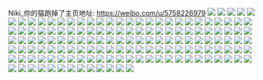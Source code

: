 Niki_你的猫跑掉了主页地址: https://weibo.com/u/5758226979 
![](https://wx4.sinaimg.cn/mw2000/006hGVSHly1h9dwy3ifymj32802yo7wj.jpg) 
![](https://wx4.sinaimg.cn/mw2000/006hGVSHly1h9dwy6gr2xj32802yo4qr.jpg) 
![](https://wx4.sinaimg.cn/mw2000/006hGVSHly1h96yr0m5oej30u01hck39.jpg) 
![](https://wx4.sinaimg.cn/mw2000/006hGVSHly1h908l06lzsj30zg0zgwja.jpg) 
![](https://wx4.sinaimg.cn/mw2000/006hGVSHly1h8yrmfui22j30n01dsdjo.jpg) 
![](https://wx4.sinaimg.cn/mw2000/006hGVSHly1h8pu0fb0zlj32c03401kz.jpg) 
![](https://wx4.sinaimg.cn/mw2000/006hGVSHly1h8m5jv3zluj30n01dsguz.jpg) 
![](https://wx4.sinaimg.cn/mw2000/006hGVSHly1h8hfu06lvqj30n01ds4dw.jpg) 
![](https://wx4.sinaimg.cn/mw2000/006hGVSHly1h7pom4k0zdj321j2ete81.jpg) 
![](https://wx4.sinaimg.cn/mw2000/006hGVSHly1h7pom3fxcxj32c0340e83.jpg) 
![](https://wx4.sinaimg.cn/mw2000/006hGVSHly1h5i8171viij32bw35su10.jpg) 
![](https://wx4.sinaimg.cn/mw2000/006hGVSHly1h5i80ghz60j30u0140aqv.jpg) 
![](https://wx4.sinaimg.cn/mw2000/006hGVSHly1h5i81lnn08j33402c04qs.jpg) 
![](https://wx4.sinaimg.cn/mw2000/006hGVSHly1h5i82jhzf8j32c0340qv7.jpg) 
![](https://wx4.sinaimg.cn/mw2000/006hGVSHly1h5i82yii80j32c0340npg.jpg) 
![](https://wx4.sinaimg.cn/mw2000/006hGVSHly1h5i8573nd6j32c034xhdv.jpg) 
![](https://wx4.sinaimg.cn/mw2000/006hGVSHly1h5i25r3w8uj33402c0e85.jpg) 
![](https://wx4.sinaimg.cn/mw2000/006hGVSHly1h5i25vok1uj32c0340b2b.jpg) 
![](https://wx4.sinaimg.cn/mw2000/006hGVSHly1h5i2640pu2j32802sr4qu.jpg) 
![](https://wx4.sinaimg.cn/mw2000/006hGVSHly1h5i26cuthcj32c0340x6t.jpg) 
![](https://wx4.sinaimg.cn/mw2000/006hGVSHly1h5i26m3668j32c034rkjo.jpg) 
![](https://wx4.sinaimg.cn/mw2000/006hGVSHly1h5i26q8szkj32c0340npg.jpg) 
![](https://wx4.sinaimg.cn/mw2000/006hGVSHly1h5i25khulvj32802yokjn.jpg) 
![](https://wx4.sinaimg.cn/mw2000/006hGVSHly1h5i26yxe91j32c0340e84.jpg) 
![](https://wx4.sinaimg.cn/mw2000/006hGVSHly1h5i273avhzj32c03404qs.jpg) 
![](https://wx4.sinaimg.cn/mw2000/006hGVSHly1h4ylj2uum8j30n01dsnlm.jpg) 
![](https://wx4.sinaimg.cn/mw2000/006hGVSHly1h4p5rdw9cqj320m21dqv5.jpg) 
![](https://wx4.sinaimg.cn/mw2000/006hGVSHly1h4p5ral3zsj32c0340hdu.jpg) 
![](https://wx4.sinaimg.cn/mw2000/006hGVSHly1h4ibwuyghjj30n01dsn78.jpg) 
![](https://wx4.sinaimg.cn/mw2000/006hGVSHly1h4acfrfc26j32372g21ky.jpg) 
![](https://wx4.sinaimg.cn/mw2000/006hGVSHly1h498cwlvg5j30mi0qsagv.jpg) 
![](https://wx4.sinaimg.cn/mw2000/006hGVSHly1h45l46nka3j30zg1bw125.jpg) 
![](https://wx4.sinaimg.cn/mw2000/006hGVSHly1h3ik00h9ilj30u014011i.jpg) 
![](https://wx4.sinaimg.cn/mw2000/006hGVSHly1h3ik0vck5uj31400u07bb.jpg) 
![](https://wx4.sinaimg.cn/mw2000/006hGVSHly1h3ik3b8rpjj30u014j45o.jpg) 
![](https://wx4.sinaimg.cn/mw2000/006hGVSHly1h3dz7xqfghj30u014045l.jpg) 
![](https://wx4.sinaimg.cn/mw2000/006hGVSHly1h3dz7yxpe0j31400u0tgs.jpg) 
![](https://wx4.sinaimg.cn/mw2000/006hGVSHly1h2rv2iic7ej30mz0undit.jpg) 
![](https://wx4.sinaimg.cn/mw2000/006hGVSHly1h2rv2j1qj9j30my0uijwz.jpg) 
![](https://wx4.sinaimg.cn/mw2000/006hGVSHly1h2rv2jg8hmj30mu0xnq68.jpg) 
![](https://wx4.sinaimg.cn/mw2000/006hGVSHly1h2g88mzqv4j30n00h6aba.jpg) 
![](https://wx4.sinaimg.cn/mw2000/006hGVSHly1h2cxlu3zynj30n01ds4f8.jpg) 
![](https://wx4.sinaimg.cn/mw2000/006hGVSHly1h2cxlurftfj30n01ds18t.jpg) 
![](https://wx4.sinaimg.cn/mw2000/006hGVSHly1h2cxltc92ij30n01dsk4s.jpg) 
![](https://wx4.sinaimg.cn/mw2000/006hGVSHly1h23hzb59woj30n01dsgqt.jpg) 
![](https://wx4.sinaimg.cn/mw2000/006hGVSHly1h23hz52ncdj30n01dsaeu.jpg) 
![](https://wx4.sinaimg.cn/mw2000/006hGVSHly1h0secunrqmj30u014gn5d.jpg) 
![](https://wx4.sinaimg.cn/mw2000/006hGVSHly1h06syd09f0j30n01dstbp.jpg) 
![](https://wx4.sinaimg.cn/mw2000/006hGVSHly1h01q89ibzwj31400u0n3a.jpg) 
![](https://wx4.sinaimg.cn/mw2000/006hGVSHly1gzujbb0c6lj30u01407a5.jpg) 
![](https://wx4.sinaimg.cn/mw2000/006hGVSHly1gzl9zd42icj31400u0jul.jpg) 
![](https://wx4.sinaimg.cn/mw2000/006hGVSHly1gzl9zdf408j31400u00v8.jpg) 
![](https://wx4.sinaimg.cn/mw2000/006hGVSHly1gzgsn8d7dtj31400u0jw6.jpg) 
![](https://wx4.sinaimg.cn/mw2000/006hGVSHly1gzfl286w09j30u0140dra.jpg) 
![](https://wx4.sinaimg.cn/mw2000/006hGVSHly1gzfl28o1qfj30u01400y7.jpg) 
![](https://wx4.sinaimg.cn/mw2000/006hGVSHly1gzfl29pk0xj30u0140484.jpg) 
![](https://wx4.sinaimg.cn/mw2000/006hGVSHly1gzfl2af4y7j30u0140n54.jpg) 
![](https://wx4.sinaimg.cn/mw2000/006hGVSHly1gzfl2auzjjj30u0140wjh.jpg) 
![](https://wx4.sinaimg.cn/mw2000/006hGVSHly1gzfl2brvbkj30u0140149.jpg) 
![](https://wx4.sinaimg.cn/mw2000/006hGVSHly1gzfl27babhj30u0140thh.jpg) 
![](https://wx4.sinaimg.cn/mw2000/006hGVSHly1gz53cg1gsfj30n01dswha.jpg) 
![](https://wx4.sinaimg.cn/mw2000/006hGVSHly1gz53czc8q8j30e40g7wf9.jpg) 
![](https://wx4.sinaimg.cn/mw2000/006hGVSHly1gz4zutto00j30u0140dos.jpg) 
![](https://wx4.sinaimg.cn/mw2000/006hGVSHly1gz4zusvsc3j30u0140qbl.jpg) 
![](https://wx4.sinaimg.cn/mw2000/006hGVSHly1gz4zuuomwzj30u0140dou.jpg) 
![](https://wx4.sinaimg.cn/mw2000/006hGVSHly1gy8sq7whrhj30n00csaah.jpg) 
![](https://wx4.sinaimg.cn/mw2000/006hGVSHly1gy8sq7lnwnj30mz0buwf3.jpg) 
![](https://wx4.sinaimg.cn/mw2000/006hGVSHly1gy8be47moxj33402c0kjm.jpg) 
![](https://wx4.sinaimg.cn/mw2000/006hGVSHly1gxmsnkt04oj31400u0qal.jpg) 
![](https://wx4.sinaimg.cn/mw2000/006hGVSHly1gxmsnu6g50j31400u0n74.jpg) 
![](https://wx4.sinaimg.cn/mw2000/006hGVSHly1gx5i3tcnurj31400u0dtr.jpg) 
![](https://wx4.sinaimg.cn/mw2000/006hGVSHly1gwxm9dfspfj32c03407wj.jpg) 
![](https://wx4.sinaimg.cn/mw2000/006hGVSHly1gwszqu2pioj30lz0aagly.jpg) 
![](https://wx4.sinaimg.cn/mw2000/006hGVSHly1gwt0ktj6xoj30ll10k0w7.jpg) 
![](https://wx4.sinaimg.cn/mw2000/006hGVSHly1gwt0kt6xbrj30n01dsaj4.jpg) 
![](https://wx4.sinaimg.cn/mw2000/006hGVSHly1gwrlf2hj5gj30vo0u044a.jpg) 
![](https://wx4.sinaimg.cn/mw2000/006hGVSHly1gwrknkzj1rj30u0140als.jpg) 
![](https://wx4.sinaimg.cn/mw2000/006hGVSHly1gwcdwwh4v0j30u014049k.jpg) 
![](https://wx4.sinaimg.cn/mw2000/006hGVSHly1gwa3kbg4vfj31400u0wu3.jpg) 
![](https://wx4.sinaimg.cn/mw2000/006hGVSHly1gwa3kcsnqdj30u0140168.jpg) 
![](https://wx4.sinaimg.cn/mw2000/006hGVSHly1gwa3kdw0uyj31400u0thl.jpg) 
![](https://wx4.sinaimg.cn/mw2000/006hGVSHly1gwa3mnax9zj30u0140n80.jpg) 
![](https://wx4.sinaimg.cn/mw2000/006hGVSHly1gvwayhi716j30u0140479.jpg) 
![](https://wx4.sinaimg.cn/mw2000/006hGVSHly1gvwaygtdctj31400u0wmi.jpg) 
![](https://wx4.sinaimg.cn/mw2000/006hGVSHly1gvwb0ljffhj30u0140n3p.jpg) 
![](https://wx4.sinaimg.cn/mw2000/006hGVSHly1gvtvpmoo4lj32c0340e82.jpg) 
![](https://wx4.sinaimg.cn/mw2000/006hGVSHly1gvtvpu4jepj30n01dsn6v.jpg) 
![](https://wx4.sinaimg.cn/mw2000/006hGVSHly1guohj13klpj62c02c0nc802.jpg) 
![](https://wx4.sinaimg.cn/mw2000/006hGVSHly1guohj8f0txj62c02c04qp02.jpg) 
![](https://wx4.sinaimg.cn/mw2000/006hGVSHly1guohl6zdq2j63402c07wl02.jpg) 
![](https://wx4.sinaimg.cn/mw2000/006hGVSHly1gun8hxnmiyj61ds0s0jy002.jpg) 
![](https://wx4.sinaimg.cn/mw2000/006hGVSHly1gun8hx95hlj61ds0s0gps02.jpg) 
![](https://wx4.sinaimg.cn/mw2000/006hGVSHly1gun8hxyk1bj61ds0s0dkh02.jpg) 
![](https://wx4.sinaimg.cn/mw2000/006hGVSHly1gun8hye2n2j60ku112th802.jpg) 
![](https://wx4.sinaimg.cn/mw2000/006hGVSHly1gumba2zv29j60n0065dgl02.jpg) 
![](https://wx4.sinaimg.cn/mw2000/006hGVSHly1gumba3tod7j60m10ceq3p02.jpg) 
![](https://wx4.sinaimg.cn/mw2000/006hGVSHly1gum79407zbj62c02c0e8102.jpg) 
![](https://wx4.sinaimg.cn/mw2000/006hGVSHly1gum78vyworj62c02c0e8102.jpg) 
![](https://wx4.sinaimg.cn/mw2000/006hGVSHly1gugfjew5z1j62c03407wj02.jpg) 
![](https://wx4.sinaimg.cn/mw2000/006hGVSHly1gugfjh0xdyj63402c0qv602.jpg) 
![](https://wx4.sinaimg.cn/mw2000/006hGVSHly1gugfjj4tsmj63402c04qq02.jpg) 
![](https://wx4.sinaimg.cn/mw2000/006hGVSHly1gugfjmnprbj62c0340e8502.jpg) 
![](https://wx4.sinaimg.cn/mw2000/006hGVSHly1gu8gdc87h2j62c0340hdw02.jpg) 
![](https://wx4.sinaimg.cn/mw2000/006hGVSHly1gu8gdja0fnj62c0340x6q02.jpg) 
![](https://wx4.sinaimg.cn/mw2000/006hGVSHly1gtc6oblvogj32c0340e84.jpg) 
![](https://wx4.sinaimg.cn/mw2000/006hGVSHly1gtc6opucyfj32c0340x6q.jpg) 
![](https://wx4.sinaimg.cn/mw2000/006hGVSHly1gtc6ohsfjcj32c0340x6s.jpg) 
![](https://wx4.sinaimg.cn/mw2000/006hGVSHly1gtc6osqnzdj32c0340e82.jpg) 
![](https://wx4.sinaimg.cn/mw2000/006hGVSHly1gtc6ommszyj32c0340kjn.jpg) 
![](https://wx4.sinaimg.cn/mw2000/006hGVSHly1gtc6p0rle3j32c0340x6q.jpg) 
![](https://wx4.sinaimg.cn/mw2000/006hGVSHly1gsmgw2ip6rj33402c0kjm.jpg) 
![](https://wx4.sinaimg.cn/mw2000/006hGVSHly1gs50nyhfcfj33402c04qr.jpg) 
![](https://wx4.sinaimg.cn/mw2000/006hGVSHly1gro1wevny6j30dc0fpt9w.jpg) 
![](https://wx4.sinaimg.cn/mw2000/006hGVSHly1grdb8eu33tj32c0340u17.jpg) 
![](https://wx4.sinaimg.cn/mw2000/006hGVSHly1grdb919ka1j322m3401l7.jpg) 
![](https://wx4.sinaimg.cn/mw2000/006hGVSHly1gr7og638jdj32c0340qv6.jpg) 
![](https://wx4.sinaimg.cn/mw2000/006hGVSHly1gr7ogtz5t5j33402c0npf.jpg) 
![](https://wx4.sinaimg.cn/mw2000/006hGVSHly1gr7ocfvwf4j30gy0a2myt.jpg) 
![](https://wx4.sinaimg.cn/mw2000/006hGVSHly1gr7ocfd6iwj30m60dlq5r.jpg) 
![](https://wx4.sinaimg.cn/mw2000/006hGVSHly1gr7oeq9tkzj32yo280qv6.jpg) 
![](https://wx4.sinaimg.cn/mw2000/006hGVSHly1gr43orvmvnj33402c04qs.jpg) 
![](https://wx4.sinaimg.cn/mw2000/006hGVSHly1gqkhuuz7c7j31400u0jts.jpg) 
![](https://wx4.sinaimg.cn/mw2000/006hGVSHly1gqkhuw3d75j31400u0acy.jpg) 
![](https://wx4.sinaimg.cn/mw2000/006hGVSHly1gqgwsh3hhcj30j60j0gmh.jpg) 
![](https://wx4.sinaimg.cn/mw2000/006hGVSHly1gq4b6zoa3lj33402c04qq.jpg) 
![](https://wx4.sinaimg.cn/mw2000/006hGVSHly1gq4b78zexwj32c0340npn.jpg) 
![](https://wx4.sinaimg.cn/mw2000/006hGVSHly1gq4aw9s1dxj32c0340qv6.jpg) 
![](https://wx4.sinaimg.cn/mw2000/006hGVSHly1gq4axctbosj30u01t0q68.jpg) 
![](https://wx4.sinaimg.cn/mw2000/006hGVSHly1gq0uw84jpjj33402c0hdt.jpg) 
![](https://wx4.sinaimg.cn/mw2000/006hGVSHly1gq0uwzafz3j33402c0qv6.jpg) 
![](https://wx4.sinaimg.cn/mw2000/006hGVSHly1gq0uwffwyxj33402c0npe.jpg) 
![](https://wx4.sinaimg.cn/mw2000/006hGVSHly1gq0uwmuk7sj33402c0qv6.jpg) 
![](https://wx4.sinaimg.cn/mw2000/006hGVSHly1gq0ux3o7mbj33402c07wi.jpg) 
![](https://wx4.sinaimg.cn/mw2000/006hGVSHly1gq0uwt69zzj32c0340b2a.jpg) 
![](https://wx4.sinaimg.cn/mw2000/006hGVSHly1gpwzwtp1wfj31sc2dskjl.jpg) 
![](https://wx4.sinaimg.cn/mw2000/006hGVSHly1gpro9qaqifj33402c0npd.jpg) 
![](https://wx4.sinaimg.cn/mw2000/006hGVSHly1gpjodkiwndj30n01ds4qr.jpg) 
![](https://wx4.sinaimg.cn/mw2000/006hGVSHly1gpgt6ecc5fj33402c0npe.jpg) 
![](https://wx4.sinaimg.cn/mw2000/006hGVSHly1gpero1zjdxj32c0340hdt.jpg) 
![](https://wx4.sinaimg.cn/mw2000/006hGVSHly1gpeogayelnj32c0340b2a.jpg) 
![](https://wx4.sinaimg.cn/mw2000/006hGVSHly1gofo78s3oej30u01t0qbm.jpg) 
![](https://wx4.sinaimg.cn/mw2000/006hGVSHly1gof5tzyuifj31400u0afg.jpg) 
![](https://wx4.sinaimg.cn/mw2000/006hGVSHly1go3nadtzd7j30u0140jza.jpg) 
